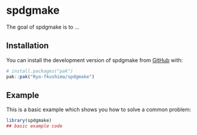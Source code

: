 
# spdgmake

<!-- badges: start -->
<!-- badges: end -->

The goal of spdgmake is to ...

## Installation

You can install the development version of spdgmake from [GitHub](https://github.com/) with:

``` r
# install.packages("pak")
pak::pak("Ryo-fkushima/spdgmake")
```

## Example

This is a basic example which shows you how to solve a common problem:

``` r
library(spdgmake)
## basic example code
```

